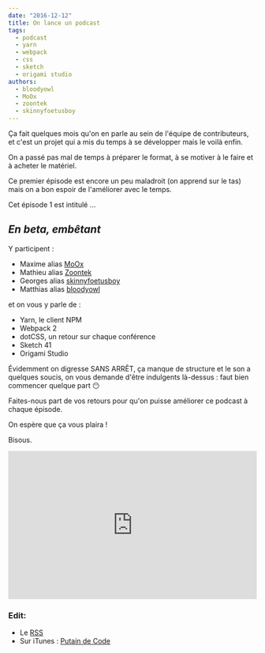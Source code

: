 ```yaml
---
date: "2016-12-12"
title: On lance un podcast
tags:
  - podcast
  - yarn
  - webpack
  - css
  - sketch
  - origami studio
authors:
  - bloodyowl
  - MoOx
  - zoontek
  - skinnyfoetusboy
---
```


Ça fait quelques mois qu'on en parle au sein de l'équipe de contributeurs, et
c'est un projet qui a mis du temps à se développer mais le voilà enfin.

On a passé pas mal de temps à préparer le format, à se motiver à le faire et à
acheter le matériel.

Ce premier épisode est encore un peu maladroit (on apprend sur le tas) mais on a
bon espoir de l'améliorer avec le temps.

Cet épisode 1 est intitulé …

## _En beta, embêtant_

Y participent :

* Maxime alias [MoOx](https://twitter.com/MoOx)
* Mathieu alias [Zoontek](https://twitter.com/Zoontek)
* Georges alias [skinnyfoetusboy](https://twitter.com/skinnyfoetusboy)
* Matthias alias [bloodyowl](https://twitter.com/bloodyowl)

et on vous y parle de :

* Yarn, le client NPM
* Webpack 2
* dotCSS, un retour sur chaque conférence
* Sketch 41
* Origami Studio

Évidemment on digresse SANS ARRÊT, ça manque de structure et le son a quelques
soucis, on vous demande d'être indulgents là-dessus : faut bien commencer
quelque part 😶

Faites-nous part de vos retours pour qu'on puisse améliorer ce podcast à chaque
épisode.

On espère que ça vous plaira !

Bisous.

<iframe width="100%" height="300" scrolling="no" frameborder="no" src="https://w.soundcloud.com/player/?url=https%3A//api.soundcloud.com/tracks/297382854&amp;auto_play=false&amp;hide_related=false&amp;show_comments=true&amp;show_user=true&amp;show_reposts=false&amp;visual=true"></iframe>

### Edit:

* Le
  [RSS](http://feeds.soundcloud.com/users/soundcloud:users:273901232/sounds.rss)
* Sur iTunes : [Putain de
  Code](https://itunes.apple.com/fr/podcast/putain-de-code-!/id1185311825?l=en&mt=2)
